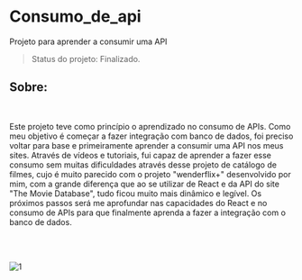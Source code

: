 # Consumo_de_api

Projeto para aprender a consumir uma API

>Status do projeto: Finalizado.

<h2> Sobre: </h2> <br>

Este projeto teve como princípio o aprendizado no consumo de APIs. Como meu objetivo é começar a fazer integração com banco de dados, foi preciso voltar para base e primeiramente aprender a consumir uma API nos meus sites. Através de vídeos e tutoriais, fui capaz de aprender a fazer esse consumo sem muitas dificuldades através desse projeto de catálogo de filmes, cujo é muito parecido com o projeto "wenderflix+" desenvolvido por mim, com a grande diferença que ao se utilizar de React e da API do site "The Movie Database", tudo ficou muito mais dinâmico e legível. Os próximos passos será me aprofundar nas capacidades do React e no consumo de APIs para que finalmente aprenda a fazer a integração com o banco de dados.   

<br><br>

![1](https://user-images.githubusercontent.com/106935216/226611545-2b2f106d-6491-48e5-b046-b4c75e57212a.png)
